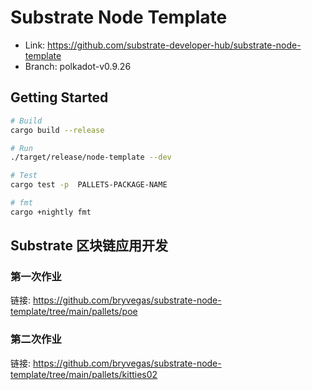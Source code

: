 # Substrate Node Template

- Link: https://github.com/substrate-developer-hub/substrate-node-template <br/>
- Branch: polkadot-v0.9.26

## Getting Started

```bash
# Build
cargo build --release

# Run
./target/release/node-template --dev

# Test
cargo test -p  PALLETS-PACKAGE-NAME

# fmt
cargo +nightly fmt
```

## Substrate 区块链应用开发

### 第一次作业

链接: https://github.com/bryvegas/substrate-node-template/tree/main/pallets/poe

### 第二次作业

链接: https://github.com/bryvegas/substrate-node-template/tree/main/pallets/kitties02

